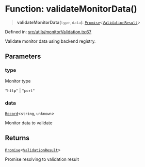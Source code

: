 # Function: validateMonitorData()

> **validateMonitorData**(`type`, `data`): [`Promise`](https://developer.mozilla.org/docs/Web/JavaScript/Reference/Global_Objects/Promise)\<[`ValidationResult`](../interfaces/ValidationResult.md)\>

Defined in: [src/utils/monitorValidation.ts:67](https://github.com/Nick2bad4u/Uptime-Watcher/blob/8a1973382d5fe14c52996ecda381894eb7ecd4a6/src/utils/monitorValidation.ts#L67)

Validate monitor data using backend registry.

## Parameters

### type

Monitor type

`"http"` | `"port"`

### data

[`Record`](https://www.typescriptlang.org/docs/handbook/utility-types.html#recordkeys-type)\<`string`, `unknown`\>

Monitor data to validate

## Returns

[`Promise`](https://developer.mozilla.org/docs/Web/JavaScript/Reference/Global_Objects/Promise)\<[`ValidationResult`](../interfaces/ValidationResult.md)\>

Promise resolving to validation result
